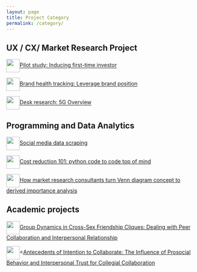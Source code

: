 ```yaml
---
layout: page
title: Project Category
permalink: /category/
---
```


<h2>UX / CX/ Market Research Project</h2>
<p><img src="https://static.thenounproject.com/png/2906213-200.png" alt="" width="35" height="35" style="vertical-align:middle;margin:0px 0px" /><a href="https://kiranaananda.github.io/portfolio/2021/11/03/first-time-investor">Pilot study: Inducing first-time investor</a></p>
<p><img src="https://static.thenounproject.com/png/2906213-200.png" alt="" width="35" height="35" style="vertical-align:middle;margin:0px 0px" /><a href="https://kiranaananda.github.io/portfolio/2023/03/07/brand-health-tracking-fmcg">Brand health tracking: Leverage brand position</a></p>
<p><img src="https://static.thenounproject.com/png/2906213-200.png" alt="" width="35" height="35" style="vertical-align:middle;margin:0px 0px" /><a href="https://kiranaananda.github.io/portfolio/2023/05/28/5G-overview/">Desk research: 5G Overview</a></p>
<p></p>

<h2>Programming and Data Analytics</h2>
<p><img src="https://static.thenounproject.com/png/143945-200.png" alt="" width="35" height="35" style="vertical-align:middle;margin:0px 0px" /><a href="https://kiranaananda.github.io/portfolio/2021/04/03/instaloader/">Social media data scraping</a></p>
<p><img src="https://static.thenounproject.com/png/143945-200.png" alt="" width="35" height="35" style="vertical-align:middle;margin:0px 0px" /><a href="https://kiranaananda.github.io/portfolio/2019/11/10/brand-dictionary/">Cost reduction 101: python code to code top of mind</a></p>
<p><img src="https://static.thenounproject.com/png/143945-200.png" alt="" width="35" height="35" style="vertical-align:middle;margin:0px 0px" /><a href="https://kiranaananda.github.io/portfolio/2020/02/03/derived-importance-analysis/">How market research consultants turn Venn diagram concept to derived importance analysis</a></p>
<p></p>

<h2>Academic projects</h2>
<p><img src="https://static.thenounproject.com/png/2896502-200.png" alt="" width="35" height="35" style="vertical-align:middle;margin:0px 0px" /><a href="https://www.researchgate.net/publication/327815336_Group_Dynamics_in_Cross-Sex_Friendship_Cliques_Dealing_with_Peer_Collaboration_and_Interpersonal_Relationship#read">Group Dynamics in Cross-Sex Friendship Cliques: Dealing with Peer Collaboration and Interpersonal Relationship</a></p>

<p><img src="https://static.thenounproject.com/png/2896502-200.png" alt="" width="35" height="35" style="vertical-align:middle;margin:0px 0px" /><<a href="http://etd.repository.ugm.ac.id/home/detail_pencarian/160702">Antecedents of Intention to Collaborate: The Influence of Prosocial Behavior and Interpersonal Trust for Collegial Collaboration</a></p>


